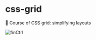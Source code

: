 # css-grid
🎨 Course of CSS grid: simplifying layouts

![finCtrl](https://github.com/renanflow/css-grid/blob/main/projeto.gif)
